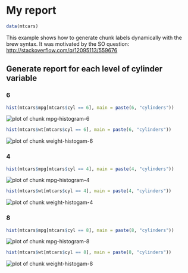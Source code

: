# My report


```r
data(mtcars)
```


This example shows how to generate chunk labels dynamically with the brew syntax. It was motivated by the SO question: http://stackoverflow.com/q/12095113/559676




## Generate report for each level of cylinder variable

### 6

```r
hist(mtcars$mpg[mtcars$cyl == 6], main = paste(6, "cylinders"))
```

![plot of chunk mpg-histogram-6](figure/041-label-i-mpg-histogram-6.png) 

```r
hist(mtcars$wt[mtcars$cyl == 6], main = paste(6, "cylinders"))
```

![plot of chunk weight-histogam-6](figure/041-label-i-weight-histogam-6.png) 

### 4

```r
hist(mtcars$mpg[mtcars$cyl == 4], main = paste(4, "cylinders"))
```

![plot of chunk mpg-histogram-4](figure/041-label-i-mpg-histogram-4.png) 

```r
hist(mtcars$wt[mtcars$cyl == 4], main = paste(4, "cylinders"))
```

![plot of chunk weight-histogam-4](figure/041-label-i-weight-histogam-4.png) 

### 8

```r
hist(mtcars$mpg[mtcars$cyl == 8], main = paste(8, "cylinders"))
```

![plot of chunk mpg-histogram-8](figure/041-label-i-mpg-histogram-8.png) 

```r
hist(mtcars$wt[mtcars$cyl == 8], main = paste(8, "cylinders"))
```

![plot of chunk weight-histogam-8](figure/041-label-i-weight-histogam-8.png) 

